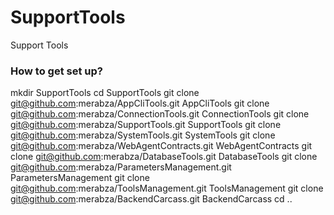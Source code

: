 # SupportTools
Support Tools


### How to get set up? ###

mkdir SupportTools
cd SupportTools
git clone git@github.com:merabza/AppCliTools.git AppCliTools
git clone git@github.com:merabza/ConnectionTools.git ConnectionTools
git clone git@github.com:merabza/SupportTools.git SupportTools
git clone git@github.com:merabza/SystemTools.git SystemTools
git clone git@github.com:merabza/WebAgentContracts.git WebAgentContracts
git clone git@github.com:merabza/DatabaseTools.git DatabaseTools
git clone git@github.com:merabza/ParametersManagement.git ParametersManagement
git clone git@github.com:merabza/ToolsManagement.git ToolsManagement
git clone git@github.com:merabza/BackendCarcass.git BackendCarcass
cd ..
